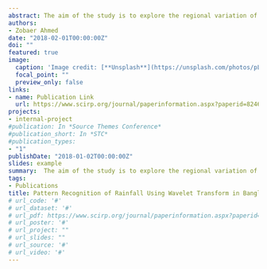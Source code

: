 ```yaml
---
abstract: The aim of the study is to explore the regional variation of changing patterns of rainfall in Bangladesh using wavelet transform. The study is completed using rainfall variation of the five regions of Bangladesh as Dhaka, Cox’s Bazar, Rajshahi, Bogra and Sylhet. The duration of the study period was 69 years for Dhaka, 64 years for Cox’s Bazar, 40 years for Rajshahi, 54 years for Bogra and 55 years for Sylhet. The results of the wavelet analysis reveals that, in Rajshahi the amount of rainfall are decreasing in a significant rate among the other study regions. It also explores the annual periodicity of rainfall for all the study regions along with a special 6-month periodicity in the Cox’s Bazar. In addition, this analysis also explores a dominating 3 - 4 year cycle of rainfall in all the study regions. Besides the climate change in Cox’s Bazar and Sylhet are pretty much alarming.
authors:
- Zobaer Ahmed
date: "2018-02-01T00:00:00Z"
doi: ""
featured: true
image:
  caption: 'Image credit: [**Unsplash**](https://unsplash.com/photos/pLCdAaMFLTE)'
  focal_point: ""
  preview_only: false
links:
- name: Publication Link
  url: https://www.scirp.org/journal/paperinformation.aspx?paperid=82469
projects:
- internal-project
#publication: In *Source Themes Conference*
#publication_short: In *STC*
#publication_types:
- "1"
publishDate: "2018-01-02T00:00:00Z"
slides: example
summary:  The aim of the study is to explore the regional variation of changing patterns of rainfall in Bangladesh using wavelet transform.
tags:
- Publications
title: Pattern Recognition of Rainfall Using Wavelet Transform in Bangladesh
# url_code: '#'
# url_dataset: '#'
# url_pdf: https://www.scirp.org/journal/paperinformation.aspx?paperid=82469
# url_poster: '#'
# url_project: ""
# url_slides: ""
# url_source: '#'
# url_video: '#'
---
```


<div style="display: none">
{{% callout note %}}
Click the *Cite* button above to demo the feature to enable visitors to import publication metadata into their reference management software.
{{% /callout %}}

{{% callout note %}}
Create your slides in Markdown - click the *Slides* button to check out the example.
{{% /callout %}}

Supplementary notes can be added here, including [code, math, and images](https://wowchemy.com/docs/writing-markdown-latex/).
</div>
